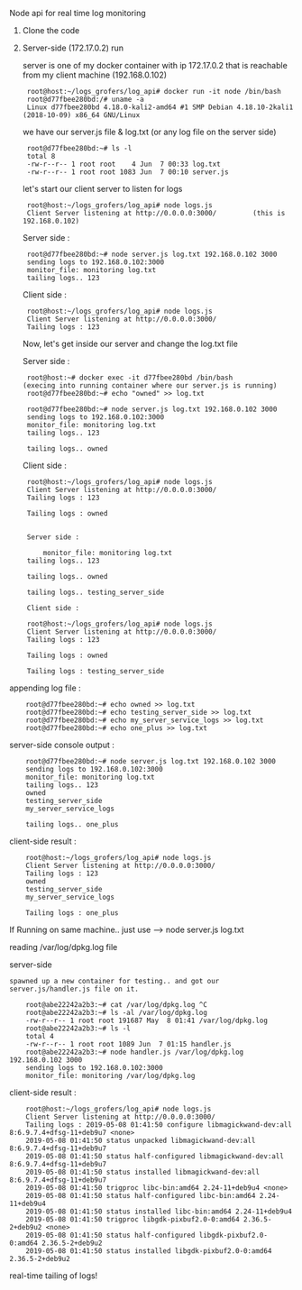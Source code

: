 Node api for real time log monitoring

1. Clone the code
2. Server-side (172.17.0.2) run 
	
	server is one of my docker container with ip 172.17.0.2 that is reachable from my client machine (192.168.0.102)

		root@host:~/logs_grofers/log_api# docker run -it node /bin/bash
		root@d77fbee280bd:/# uname -a 
		Linux d77fbee280bd 4.18.0-kali2-amd64 #1 SMP Debian 4.18.10-2kali1 (2018-10-09) x86_64 GNU/Linux

	we have our server.js file & log.txt (or any log file on the server side)

		root@d77fbee280bd:~# ls -l
		total 8
		-rw-r--r-- 1 root root    4 Jun  7 00:33 log.txt
		-rw-r--r-- 1 root root 1083 Jun  7 00:10 server.js

	let's start our client server to listen for logs

		root@host:~/logs_grofers/log_api# node logs.js
		Client Server listening at http://0.0.0.0:3000/			(this is 192.168.0.102)

	Server side : 

		root@d77fbee280bd:~# node server.js log.txt 192.168.0.102 3000
		sending logs to 192.168.0.102:3000
		monitor_file: monitoring log.txt
		tailing logs.. 123

	Client side : 
		
		root@host:~/logs_grofers/log_api# node logs.js
		Client Server listening at http://0.0.0.0:3000/
		Tailing logs : 123

	Now, let's get inside our server and change the log.txt file
	
	Server side : 

		root@host:~# docker exec -it d77fbee280bd /bin/bash				(execing into running container where our server.js is running)
		root@d77fbee280bd:~# echo "owned" >> log.txt

		root@d77fbee280bd:~# node server.js log.txt 192.168.0.102 3000
		sending logs to 192.168.0.102:3000
		monitor_file: monitoring log.txt
		tailing logs.. 123

		tailing logs.. owned


	Client side : 
		
		root@host:~/logs_grofers/log_api# node logs.js
		Client Server listening at http://0.0.0.0:3000/
		Tailing logs : 123

		Tailing logs : owned


        Server side : 
	
        	monitor_file: monitoring log.txt
		tailing logs.. 123

		tailing logs.. owned

		tailing logs.. testing_server_side

        Client side : 

		root@host:~/logs_grofers/log_api# node logs.js
		Client Server listening at http://0.0.0.0:3000/
		Tailing logs : 123

		Tailing logs : owned

		Tailing logs : testing_server_side



appending log file :

		root@d77fbee280bd:~# echo owned >> log.txt
		root@d77fbee280bd:~# echo testing_server_side >> log.txt
		root@d77fbee280bd:~# echo my_server_service_logs >> log.txt
		root@d77fbee280bd:~# echo one_plus >> log.txt


server-side console output :

		root@d77fbee280bd:~# node server.js log.txt 192.168.0.102 3000
		sending logs to 192.168.0.102:3000
		monitor_file: monitoring log.txt
		tailing logs.. 123
		owned
		testing_server_side
		my_server_service_logs

		tailing logs.. one_plus


client-side result : 

		root@host:~/logs_grofers/log_api# node logs.js
		Client Server listening at http://0.0.0.0:3000/
		Tailing logs : 123
		owned
		testing_server_side
		my_server_service_logs

		Tailing logs : one_plus



If Running on same machine.. just use -->  node server.js log.txt 

reading /var/log/dpkg.log file

server-side
	
	spawned up a new container for testing.. and got our server.js/handler.js file on it. 

		root@abe22242a2b3:~# cat /var/log/dpkg.log ^C
		root@abe22242a2b3:~# ls -al /var/log/dpkg.log
		-rw-r--r-- 1 root root 191687 May  8 01:41 /var/log/dpkg.log
		root@abe22242a2b3:~# ls -l
		total 4
		-rw-r--r-- 1 root root 1089 Jun  7 01:15 handler.js
		root@abe22242a2b3:~# node handler.js /var/log/dpkg.log 192.168.0.102 3000
		sending logs to 192.168.0.102:3000
		monitor_file: monitoring /var/log/dpkg.log


client-side result : 

		root@host:~/logs_grofers/log_api# node logs.js 
		Client Server listening at http://0.0.0.0:3000/
		Tailing logs : 2019-05-08 01:41:50 configure libmagickwand-dev:all 8:6.9.7.4+dfsg-11+deb9u7 <none>
		2019-05-08 01:41:50 status unpacked libmagickwand-dev:all 8:6.9.7.4+dfsg-11+deb9u7
		2019-05-08 01:41:50 status half-configured libmagickwand-dev:all 8:6.9.7.4+dfsg-11+deb9u7
		2019-05-08 01:41:50 status installed libmagickwand-dev:all 8:6.9.7.4+dfsg-11+deb9u7
		2019-05-08 01:41:50 trigproc libc-bin:amd64 2.24-11+deb9u4 <none>
		2019-05-08 01:41:50 status half-configured libc-bin:amd64 2.24-11+deb9u4
		2019-05-08 01:41:50 status installed libc-bin:amd64 2.24-11+deb9u4
		2019-05-08 01:41:50 trigproc libgdk-pixbuf2.0-0:amd64 2.36.5-2+deb9u2 <none>
		2019-05-08 01:41:50 status half-configured libgdk-pixbuf2.0-0:amd64 2.36.5-2+deb9u2
		2019-05-08 01:41:50 status installed libgdk-pixbuf2.0-0:amd64 2.36.5-2+deb9u2

real-time tailing of logs!
